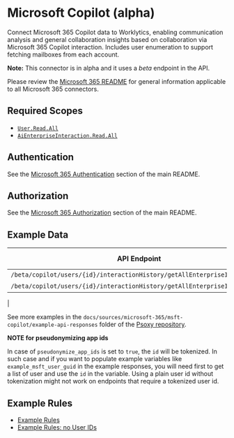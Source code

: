 # Microsoft Copilot (alpha)

Connect Microsoft 365 Copilot data to Worklytics, enabling communication analysis and general
collaboration
insights based on collaboration via Microsoft 365 Copilot interaction. Includes user enumeration to
support fetching
mailboxes from each account.

**Note:** This connector is in alpha and it uses a *beta* endpoint in the API.

Please review the [Microsoft 365 README](../README.md) for general information applicable to
all Microsoft 365 connectors.

## Required Scopes

- [`User.Read.All`](https://learn.microsoft.com/en-us/graph/permissions-reference#userreadall)
- [
  `AiEnterpriseInteraction.Read.All`](https://learn.microsoft.com/en-us/graph/permissions-reference#aienterpriseinteractionread)

## Authentication

See the [Microsoft 365 Authentication](../README.md#authentication) section of the main README.

## Authorization

See the [Microsoft 365 Authorization](../README.md#authorization) section of the main README.

## Example Data

| API Endpoint                                                               | Example Response                                                                                                      | Sanitized Example Response                                                                      |
|----------------------------------------------------------------------------|-----------------------------------------------------------------------------------------------------------------------|-------------------------------------------------------------------------------------------------|
| `/beta/copilot/users/{id}/interactionHistory/getAllEnterpriseInteractions` | [original/response_beta.json](example-api-responses/original/response_beta.json)                                      | [sanitized/response.json](example-api-responses/sanitized/response_beta.json)                   |
| `/beta/copilot/users/{id}/interactionHistory/getAllEnterpriseInteractions` | [original/response_with_team_meeting_beta_.json](example-api-responses/original/response_with_team_meeting_beta.json) | [sanitized/response.json](example-api-responses/sanitized/response_with_team_meeting_beta.json) |
|

See more examples in the `docs/sources/microsoft-365/msft-copilot/example-api-responses` folder
of the [Psoxy repository](https://github.com/Worklytics/psoxy).

**NOTE for pseudonymizing app ids**

In case of `pseudonymize_app_ids` is set to `true`, the `id` will be tokenized. In such case and if
you want
to populate example variables like `example_msft_user_guid` in the example responses, you will need
first to
get a list of user and use the `id` in the variable. Using a plain user id without tokenization
might not work on endpoints that require
a tokenized user id.

## Example Rules

- [Example Rules](msft-copilot.yaml)
- [Example Rules: no User IDs](msft-copilot_no-userIds.yaml)
